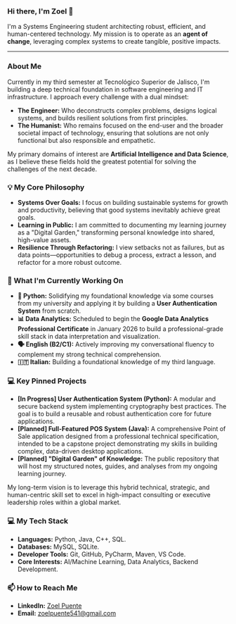 ### Hi there, I'm Zoel 👋

I'm a Systems Engineering student architecting robust, efficient, and human-centered technology. My mission is to operate as an **agent of change**, leveraging complex systems to create tangible, positive impacts.

---
### About Me

Currently in my third semester at Tecnológico Superior de Jalisco, I'm building a deep technical foundation in software engineering and IT infrastructure. I approach every challenge with a dual mindset:

* **The Engineer:** Who deconstructs complex problems, designs logical systems, and builds resilient solutions from first principles.
* **The Humanist:** Who remains focused on the end-user and the broader societal impact of technology, ensuring that solutions are not only functional but also responsible and empathetic.

My primary domains of interest are **Artificial Intelligence and Data Science**, as I believe these fields hold the greatest potential for solving the challenges of the next decade.

### 💡 My Core Philosophy

* **Systems Over Goals:** I focus on building sustainable systems for growth and productivity, believing that good systems inevitably achieve great goals.
* **Learning in Public:** I am committed to documenting my learning journey as a "Digital Garden," transforming personal knowledge into shared, high-value assets.
* **Resilience Through Refactoring:** I view setbacks not as failures, but as data points—opportunities to debug a process, extract a lesson, and refactor for a more robust outcome.

### 🚀 What I'm Currently Working On

* **🐍 Python:** Solidifying my foundational knowledge via some courses from my university and applying it by building a **User Authentication System** from scratch.
* **📊 Data Analytics:** Scheduled to begin the **Google Data Analytics Professional Certificate** in January 2026 to build a professional-grade skill stack in data interpretation and visualization.
* **🗣️ English (B2/C1):** Actively improving my conversational fluency to complement my strong technical comprehension.
* **🇮🇹 Italian:** Building a foundational knowledge of my third language.

### 💻 Key Pinned Projects

* **[In Progress] User Authentication System (Python):** A modular and secure backend system implementing cryptography best practices. The goal is to build a reusable and robust authentication core for future applications.
* **[Planned] Full-Featured POS System (Java):** A comprehensive Point of Sale application designed from a professional technical specification, intended to be a capstone project demonstrating my skills in building complex, data-driven desktop applications.
* **[Planned] "Digital Garden" of Knowledge:** The public repository that will host my structured notes, guides, and analyses from my ongoing learning journey.

My long-term vision is to leverage this hybrid technical, strategic, and human-centric skill set to excel in high-impact consulting or executive leadership roles within a global market.

### 💻 My Tech Stack

* **Languages:** Python, Java, C++, SQL.
* **Databases:** MySQL, SQLite.
* **Developer Tools:** Git, GitHub, PyCharm, Maven, VS Code.
* **Core Interests:** AI/Machine Learning, Data Analytics, Backend Development.

### 📫 How to Reach Me

* **LinkedIn:** [Zoel Puente](www.linkedin.com/in/zoel-puente-5074b7374)
* **Email:** zoelpuente541@gmail.com
